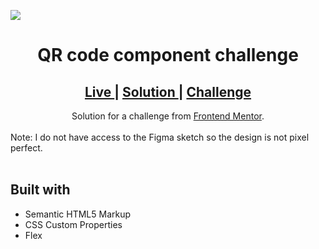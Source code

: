 <img src="https://res.cloudinary.com/dz209s6jk/image/upload/q_auto:good,w_900/Challenges/lzfaukzhigbavv5sc26b.jpg"></img>


<h1 align="center">QR code component challenge</h1>

<div align="center">
  <h2>
    <a href="https://abdulrahmanfe.github.io/Challenge_Num_01/" target="_blank">
      Live
    </a>
    <span> | </span>
    <a href="https://www.frontendmentor.io/solutions/qr-code-dW4ONu7tR" target="_blank">
      Solution
    </a>
   <span> | </span>
    <a href="https://www.frontendmentor.io/challenges/qr-code-component-iux_sIO_H" target="_blank">
      Challenge
    </a>
  </h2>
</div>
<div align="center">
   Solution for a challenge from <a href="https://www.frontendmentor.io/" target="_blank">Frontend Mentor</a>.
</div>
<br />
Note: I do not have access to the Figma sketch so the design is not pixel perfect.
<br />
<br />
<h2>Built with </h2>

- Semantic HTML5 Markup
- CSS Custom Properties
- Flex
